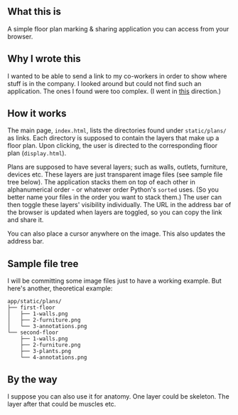 ## What this is

A simple floor plan marking &amp; sharing application you can access from your browser.

## Why I wrote this

I wanted to be able to send a link to my co-workers in order to show where stuff is in the company.
I looked around but could not find such an application.
The ones I found were too complex.
(I went in [this](https://wiki.openstreetmap.org/wiki/Indoor_Mapping) direction.)

## How it works

The main page, `index.html`, lists the directories found under `static/plans/` as links.
Each directory is supposed to contain the layers that make up a floor plan.
Upon clicking, the user is directed to the corresponding floor plan (`display.html`).

Plans are supposed to have several layers; such as walls, outlets, furniture, devices etc.
These layers are just transparent image files (see sample file tree below).
The application stacks them on top of each other in alphanumerical order - or whatever order Python's `sorted` uses.
(So you better name your files in the order you want to stack them.)
The user can then toggle these layers' visibility individually.
The URL in the address bar of the browser is updated when layers are toggled, so you can copy the link and share it.

You can also place a cursor anywhere on the image.
This also updates the address bar.

## Sample file tree

I will be committing some image files just to have a working example.
But here's another, theoretical example:

```
app/static/plans/
├── first-floor
│   ├── 1-walls.png
│   ├── 2-furniture.png
│   └── 3-annotations.png
└── second-floor
    ├── 1-walls.png
    ├── 2-furniture.png
    ├── 3-plants.png
    └── 4-annotations.png
```

## By the way

I suppose you can also use it for anatomy.
One layer could be skeleton.
The layer after that could be muscles etc.
